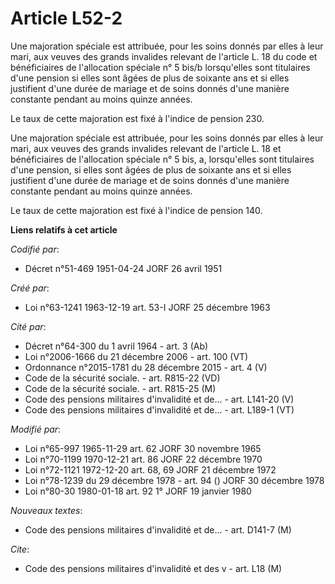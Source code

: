 # Article L52-2

Une majoration spéciale est attribuée, pour les soins donnés par elles à leur mari, aux veuves des grands invalides relevant
de l'article L. 18 du code et bénéficiaires de l'allocation spéciale n° 5 bis/b lorsqu'elles sont titulaires d'une pension si
elles sont âgées de plus de soixante ans et si elles justifient d'une durée de mariage et de soins donnés d'une manière
constante pendant au moins quinze années.

Le taux de cette majoration est fixé à l'indice de pension 230.

Une majoration spéciale est attribuée, pour les soins donnés par elles à leur mari, aux veuves des grands invalides relevant
de l'article L. 18 et bénéficiaires de l'allocation spéciale n° 5 bis, a, lorsqu'elles sont titulaires d'une pension, si
elles sont âgées de plus de soixante ans et si elles justifient d'une durée de mariage et de soins donnés d'une manière
constante pendant au moins quinze années.

Le taux de cette majoration est fixé à l'indice de pension 140.

**Liens relatifs à cet article**

_Codifié par_:

  - Décret n°51-469 1951-04-24 JORF 26 avril 1951

_Créé par_:

  - Loi n°63-1241 1963-12-19 art. 53-I JORF 25 décembre 1963

_Cité par_:

  - Décret n°64-300 du 1 avril 1964 - art. 3 (Ab)
  - Loi n°2006-1666 du 21 décembre 2006 - art. 100 (VT)
  - Ordonnance n°2015-1781 du 28 décembre 2015 - art. 4 (V)
  - Code de la sécurité sociale. - art. R815-22 (VD)
  - Code de la sécurité sociale. - art. R815-25 (M)
  - Code des pensions militaires d'invalidité et de... - art. L141-20 (V)
  - Code des pensions militaires d'invalidité et de... - art. L189-1 (VT)

_Modifié par_:

  - Loi n°65-997 1965-11-29 art. 62 JORF 30 novembre 1965
  - Loi n°70-1199 1970-12-21 art. 86 JORF 22 décembre 1970
  - Loi n°72-1121 1972-12-20 art. 68, 69 JORF 21 décembre 1972
  - Loi n°78-1239 du 29 décembre 1978 - art. 94 () JORF 30 décembre 1978
  - Loi n°80-30 1980-01-18 art. 92 1° JORF 19 janvier 1980

_Nouveaux textes_:

  - Code des pensions militaires d'invalidité et de... - art. D141-7 (M)

_Cite_:

  - Code des pensions militaires d'invalidité et des v - art. L18 (M)
